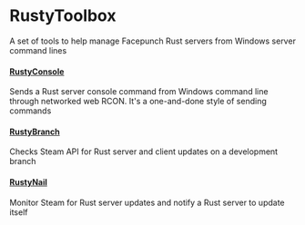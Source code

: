 # RustyToolbox

A set of tools to help manage Facepunch Rust servers from Windows server command lines

#### [RustyConsole](rustyconsole/)

Sends a Rust server console command from Windows command line through networked web RCON. It's a one-and-done style of sending commands

#### [RustyBranch](rustybranch/)
Checks Steam API for Rust server and client updates on a development branch

#### [RustyNail](rustynail/)
Monitor Steam for Rust server updates and notify a Rust server to update itself
